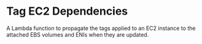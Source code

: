 # Tag EC2 Dependencies

A Lambda function to propagate the tags applied to an EC2 instance to the attached EBS volumes and ENIs when they are updated.